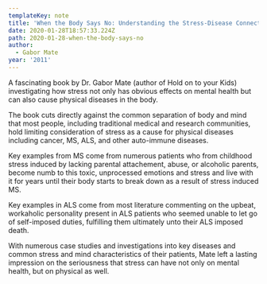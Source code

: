 ```yaml
---
templateKey: note
title: 'When the Body Says No: Understanding the Stress-Disease Connection'
date: 2020-01-28T18:57:33.224Z
path: 2020-01-28-when-the-body-says-no
author:
  - Gabor Mate
year: '2011'
---
```

A fascinating book by Dr. Gabor Mate (author of Hold on to your Kids) investigating how stress not only has obvious effects on mental health but can also cause physical diseases in the body.

The book cuts directly against the common separation of body and mind that most people, including traditional medical and research communities, hold limiting consideration of stress as a cause for physical diseases including cancer, MS, ALS, and other auto-immune diseases.

Key examples from MS come from numerous patients who from childhood stress induced by lacking parental attachement, abuse, or alcoholic parents, become numb to this toxic, unprocessed emotions and stress and live with it for years until their body starts to break down as a result of stress induced MS.

Key examples in ALS come from most literature commenting on the upbeat, workaholic personality present in ALS patients who seemed unable to let go of self-imposed duties, fulfilling them ultimately unto their ALS imposed death.

With numerous case studies and investigations into key diseases and common stress and mind characteristics of their patients, Mate left a lasting impression on the seriousness that stress can have not only on mental health, but on physical as well.
